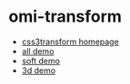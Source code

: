 # omi-transform

* [css3transform homepage](https://tencent.github.io/omi/packages/omi-transform/css3transform/)
* [all demo](https://tencent.github.io/omi/packages/omi-transform/css3transform/examples/all.html)
* [soft demo](https://tencent.github.io/omi/packages/omi-transform/css3transform/examples/soft.html)
* [3d demo](https://tencent.github.io/omi/packages/omi-transform/css3transform/examples/stars.html)